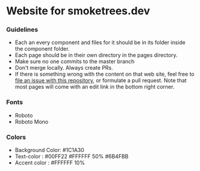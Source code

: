 # Website for smoketrees.dev

### Guidelines

  * Each an every component and files for it should be in its folder
    inside the component folder.
  * Each page should be in their own directory in the pages directory.
  * Make sure no one commits to the master branch
  * Don't merge locally. Always create PRs.
  * If there is something wrong with the content on that web site,
    feel free to
    [file an issue with this repository](https://github.com/smoke-trees/website/issues),
    or formulate a pull request.
    Note that most pages will come with an edit link in the bottom right corner.
  
### Fonts
  * Roboto
  * Roboto Mono

### Colors

  * Background Color: #1C1A30
  * Text-color :  #00FF22
                  #FFFFFF 50%
                  #6B4FBB
  * Accent color : #FFFFFF 10%
